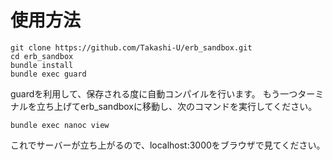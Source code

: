 使用方法
========

    git clone https://github.com/Takashi-U/erb_sandbox.git
    cd erb_sandbox
    bundle install
    bundle exec guard

guardを利用して、保存される度に自動コンパイルを行います。
もう一つターミナルを立ち上げてerb_sandboxに移動し、次のコマンドを実行してください。

    bundle exec nanoc view

これでサーバーが立ち上がるので、localhost:3000をブラウザで見てください。
